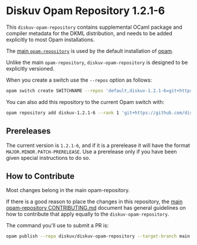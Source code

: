 # Diskuv Opam Repository 1.2.1-6

This `diskuv-opam-repository` contains supplemental OCaml package and compiler
metadata for the DKML distribution, and needs to be added explicitly to most
Opam installations.

The [main `opam-repository`](https://github.com/ocaml/opam-repository)
is used by the default installation of [opam](https://opam.ocaml.org/).

Unlike the main `opam-repository`, `diskuv-opam-repository` is designed to
be explicitly versioned.

When you create a switch use the `--repos` option as follows:

```bash
opam switch create SWITCHNAME --repos 'default,diskuv-1.2.1-6=git+https://github.com/diskuv/diskuv-opam-repository.git#1.2.1-6' 4.14.0
```

You can also add this repository to the current Opam switch with:

```bash
opam repository add diskuv-1.2.1-6 --rank 1 'git+https://github.com/diskuv/diskuv-opam-repository.git#1.2.1-6'
```

## Prereleases

The current version is `1.2.1-6`, and if it is a prerelease it will have the
format `MAJOR.MINOR.PATCH-PRERELEASE`. Use a prerelease only if you have been
given special instructions to do so.

## How to Contribute

Most changes belong in the main opam-repository.

If there is a good reason to place the changes in this repository, the
[main opam-repository CONTRIBUTING.md](https://github.com/ocaml/opam-repository/blob/master/CONTRIBUTING.md)
document has general guidelines on how to contribute that apply equally to
the `diskuv-opam-repository`.

The command you'll use to submit a PR is:

```bash
opam publish --repo diskuv/diskuv-opam-repository --target-branch main
```
